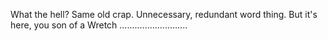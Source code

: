 What the hell? Same old crap. Unnecessary, redundant word thing. But it's here, you son of a Wretch ...........................
